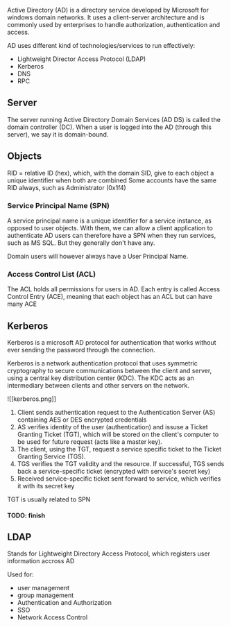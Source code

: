 Active Directory (AD) is a directory service developed by Microsoft for windows domain networks. It uses a client-server architecture and is commonly used by enterprises to handle authorization, authentication and access.

AD uses different kind of technologies/services to run effectively:
- Lightweight Director Access Protocol (LDAP)
- Kerberos
- DNS
- RPC

## Server
The server running Active Directory Domain Services (AD DS) is called the domain controller (DC). When a user is logged into the AD (through this server), we say it is domain-bound.

## Objects

RID = relative ID (hex), which, with the domain SID, give to each object a unique identifier when both are combined
Some accounts have the same RID always, such as Administrator (0x1f4)

### Service Principal Name (SPN)
A service principal name is a unique identifier for a service instance, as opposed to user objects. With them, we can allow a client application to authenticate
AD users can therefore have a SPN when they run services, such as MS SQL. But they generally don't have any.

Domain users will however always have a User Principal Name.

### Access Control List (ACL)

The ACL holds all permissions for users in AD. Each entry is called Access Control Entry (ACE), meaning that each object has an ACL but can have many ACE

## Kerberos
Kerberos is a microsoft AD protocol for authentication that works without ever sending the password through the connection.

Kerberos is a network authentication protocol that uses symmetric cryptography to secure communications between the client and server, using a central key distribution center (KDC). The KDC acts as an intermediary between clients and other servers on the network. 

![[kerberos.png]]

1. Client sends authentication request to the Authentication Server (AS) containing AES or DES encrypted credentials
2. AS verifies identity of the user (authentication) and issuse a Ticket Granting Ticket (TGT), which will be stored on the client's computer to be used for future request (acts like a master key).
3. The client, using the TGT, request a service specific ticket to the Ticket Granting Service (TGS).
4. TGS verifies the TGT validity and the resource. If successful, TGS sends back a service-specific ticket (encrypted with service's secret key)
5. Received service-specific ticket sent forward to service, which verifies it with its secret key

TGT is usually related to SPN

#### TODO: finish

## LDAP
Stands for Lightweight Directory Access Protocol, which registers user information accross AD

Used for:
- user management
- group management
- Authentication and Authorization
- SSO
- Network Access Control
